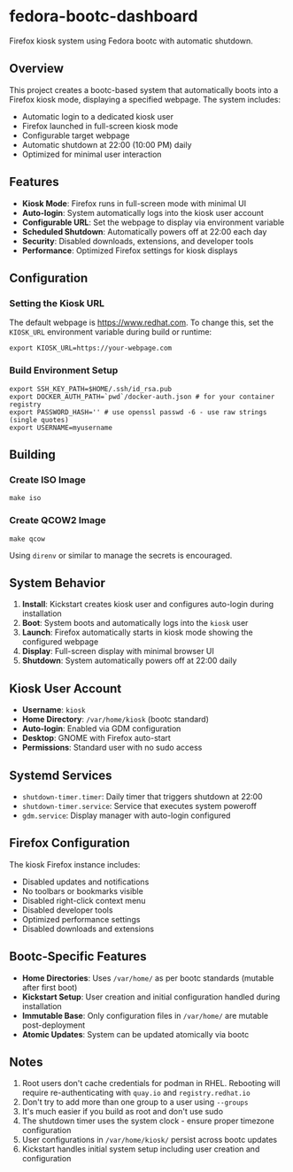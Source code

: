 # fedora-bootc-dashboard
Firefox kiosk system using Fedora bootc with automatic shutdown.

## Overview

This project creates a bootc-based system that automatically boots into a Firefox kiosk mode, displaying a specified webpage. The system includes:

- Automatic login to a dedicated kiosk user
- Firefox launched in full-screen kiosk mode
- Configurable target webpage
- Automatic shutdown at 22:00 (10:00 PM) daily
- Optimized for minimal user interaction

## Features

- **Kiosk Mode**: Firefox runs in full-screen mode with minimal UI
- **Auto-login**: System automatically logs into the kiosk user account
- **Configurable URL**: Set the webpage to display via environment variable
- **Scheduled Shutdown**: Automatically powers off at 22:00 each day
- **Security**: Disabled downloads, extensions, and developer tools
- **Performance**: Optimized Firefox settings for kiosk displays

## Configuration

### Setting the Kiosk URL

The default webpage is https://www.redhat.com. To change this, set the `KIOSK_URL` environment variable during build or runtime:

```shell
export KIOSK_URL=https://your-webpage.com
```

### Build Environment Setup

```shell
export SSH_KEY_PATH=$HOME/.ssh/id_rsa.pub
export DOCKER_AUTH_PATH=`pwd`/docker-auth.json # for your container registry
export PASSWORD_HASH='' # use openssl passwd -6 - use raw strings (single quotes)
export USERNAME=myusername
```

## Building

### Create ISO Image
```shell
make iso
```

### Create QCOW2 Image
```shell
make qcow
```

Using `direnv` or similar to manage the secrets is encouraged.

## System Behavior

1. **Install**: Kickstart creates kiosk user and configures auto-login during installation
2. **Boot**: System boots and automatically logs into the `kiosk` user
3. **Launch**: Firefox automatically starts in kiosk mode showing the configured webpage
4. **Display**: Full-screen display with minimal browser UI
5. **Shutdown**: System automatically powers off at 22:00 daily

## Kiosk User Account

- **Username**: `kiosk`
- **Home Directory**: `/var/home/kiosk` (bootc standard)
- **Auto-login**: Enabled via GDM configuration
- **Desktop**: GNOME with Firefox auto-start
- **Permissions**: Standard user with no sudo access

## Systemd Services

- `shutdown-timer.timer`: Daily timer that triggers shutdown at 22:00
- `shutdown-timer.service`: Service that executes system poweroff
- `gdm.service`: Display manager with auto-login configured

## Firefox Configuration

The kiosk Firefox instance includes:
- Disabled updates and notifications
- No toolbars or bookmarks visible
- Disabled right-click context menu
- Disabled developer tools
- Optimized performance settings
- Disabled downloads and extensions

## Bootc-Specific Features

- **Home Directories**: Uses `/var/home/` as per bootc standards (mutable after first boot)
- **Kickstart Setup**: User creation and initial configuration handled during installation
- **Immutable Base**: Only configuration files in `/var/home/` are mutable post-deployment
- **Atomic Updates**: System can be updated atomically via bootc

## Notes

1. Root users don't cache credentials for podman in RHEL. Rebooting will require re-authenticating with `quay.io` and `registry.redhat.io`
2. Don't try to add more than one group to a user using `--groups`
3. It's much easier if you build as root and don't use sudo
4. The shutdown timer uses the system clock - ensure proper timezone configuration
5. User configurations in `/var/home/kiosk/` persist across bootc updates
6. Kickstart handles initial system setup including user creation and configuration
